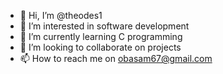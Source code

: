 - 👋 Hi, I’m @theodes1
- 👀 I’m interested in software development 
- 🌱 I’m currently learning C programming 
- 💞️ I’m looking to collaborate on projects 
- 📫 How to reach me on obasam67@gmail.com 

<!---
theodes1/theodes1 is a ✨ special ✨ repository because its `README.md` (this file) appears on your GitHub profile.
You can click the Preview link to take a look at your changes.
--->
